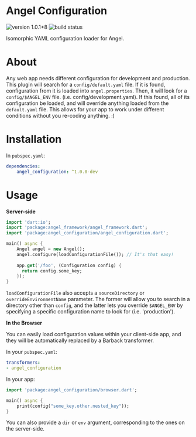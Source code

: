 # Angel Configuration

![version 1.0.1+8](https://img.shields.io/badge/version-1.0.1+8-red.svg)
![build status](https://travis-ci.org/angel-dart/configuration.svg)

Isomorphic YAML configuration loader for Angel.

# About
Any web app needs different configuration for development and production. This plugin will search
for a `config/default.yaml` file. If it is found, configuration from it is loaded into `angel.properties`.
Then, it will look for a `config/$ANGEL_ENV` file. (i.e. config/development.yaml). If this found, all of its
configuration be loaded, and will override anything loaded from the `default.yaml` file. This allows for your
app to work under different conditions without you re-coding anything. :)

# Installation
In `pubspec.yaml`:

```yaml
dependencies:
    angel_configuration: ^1.0.0-dev
```

# Usage

**Server-side**

```dart
import 'dart:io';
import 'package:angel_framework/angel_framework.dart';
import 'package:angel_configuration/angel_configuration.dart';

main() async {
    Angel angel = new Angel();
    angel.configure(loadConfigurationFile()); // It's that easy!
    
    app.get('/foo', (Configuration config) {
      return config.some_key;
    });
}
```

`loadConfigurationFile` also accepts a `sourceDirectory` or `overrideEnvironmentName` parameter.
The former will allow you to search in a directory other than `config`, and the latter lets you
override `$ANGEL_ENV` by specifying a specific configuration name to look for (i.e. 'production').

**In the Browser**

You can easily load configuration values within your client-side app,
and they will be automatically replaced by a Barback transformer.

In your `pubspec.yaml`:

```yaml
transformers:
- angel_configuration
```

In your app:

```dart
import 'package:angel_configuration/browser.dart';

main() async {
    print(config("some_key.other.nested_key"));
}
```

You can also provide a `dir` or `env` argument, corresponding to
the ones on the server-side.
